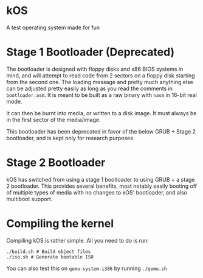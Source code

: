 # kOS
A test operating system made for fun


# Stage 1 Bootloader (Deprecated)
The bootloader is designed with floppy disks and x86 
BIOS systems in mind, and will attempt to read code 
from 2 sectors on a floppy disk starting from the 
second one. The loading message and pretty much 
anything else can be adjusted pretty easily as long 
as you read the comments in `bootloader.asm`. It is meant
to be built as a raw binary with `nasm` in 16-bit real mode.

It can then be burnt into media, or written to a disk
image. It must always be in the first sector of the
media/image.

This bootloader has been deprecated in favor of the below
GRUB + Stage 2 bootloader, and is kept only for research
purposes

# Stage 2 Bootloader
kOS has switched from using a stage 1 bootloader to using
GRUB + a stage 2 bootloader. This provides several
benefits, most notably easily booting off of multiple
types of media with no changes to kOS' bootloader, and
also multiboot support.

# Compiling the kernel
Compiling kOS is rather simple. All you need to do is run:
```shell
./build.sh # Build object files
./iso.sh # Generate bootable ISO 
```
You can also test this on `qemu-system-i386` by running
`./qemu.sh`
